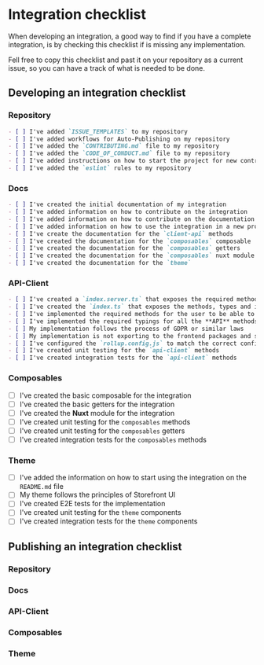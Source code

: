  # Integration checklist
 
When developing an integration, a good way to find if you have a complete integration, is by checking this checklist if is missing any implementation. 

Fell free to copy this checklist and past it on your repository as a current issue, so you can have a track of what is needed to be done.

## Developing an integration checklist
### Repository
```md
- [ ] I've added `ISSUE_TEMPLATES` to my repository 
- [ ] I've added workflows for Auto-Publishing on my repository
- [ ] I've added the `CONTRIBUTING.md` file to my repository
- [ ] I've added the `CODE_OF_CONDUCT.md` file to my repository
- [ ] I've added instructions on how to start the project for new contributors on the `README.md` file
- [ ] I've added the `eslint` rules to my repository
```

### Docs
```md
- [ ] I've created the initial documentation of my integration
- [ ] I've added information on how to contribute on the integration
- [ ] I've added information on how to contribute on the documentation
- [ ] I've added information on how to use the integration in a new project in my documentation
- [ ] I've create the documentation for the `client-api` methods
- [ ] I've created the documentation for the `composables` composable
- [ ] I've created the documentation for the `composables` getters
- [ ] I've created the documentation for the `composables` nuxt module options
- [ ] I've created the documentation for the `theme`
```
### API-Client
```md
- [ ] I've created a `index.server.ts` that exposes the required methods
- [ ] I've created the `index.ts` that exposes the methods, types and interfaces of the `client-api`
- [ ] I've implemented the required methods for the user to be able to use the integration
- [ ] I've implemented the required typings for all the **API** methods that are being exposed
- [ ] My implementation follows the process of GDPR or similar laws
- [ ] My implementation is not exporting to the frontend packages and services required only by the backend
- [ ] I've configured the `rollup.config.js` to match the correct configuration for the `index.server.ts` and `index.ts`
- [ ] I've created unit testing for the `api-client` methods
- [ ] I've created integration tests for the `api-client` methods
```

### Composables
- [ ] I've created the basic composable for the integration
- [ ] I've created the basic getters for the integration
- [ ] I've created the **Nuxt** module for the integration
- [ ] I've created unit testing for the `composables` methods
- [ ] I've created unit testing for the `composables` getters
- [ ] I've created integration tests for the `composables` methods

### Theme
- [ ] I've added the information on how to start using the integration on the `README.md` file
- [ ] My theme follows the principles of Storefront UI
- [ ] I've created E2E tests for the implementation
- [ ] I've created unit testing for the `theme` components
- [ ] I've created integration tests for the `theme` components

## Publishing an integration checklist
### Repository
### Docs
### API-Client
### Composables
### Theme
